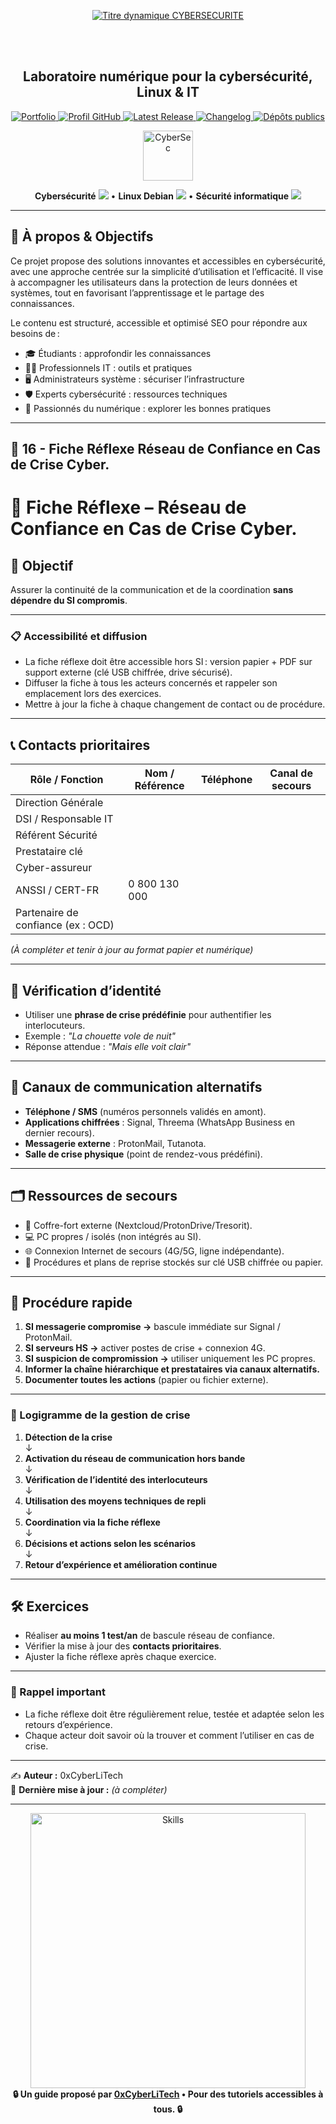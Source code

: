<div align="center">

  <br></br>
  
  <a href="https://github.com/0xCyberLiTech">
  <img src="https://readme-typing-svg.herokuapp.com?font=JetBrains+Mono&size=50&duration=6000&pause=1000000000&color=FF0048&center=true&vCenter=true&width=1100&lines=%3ECYBERSECURITE_" alt="Titre dynamique CYBERSECURITE" />
  </a>
  
  <br></br>

  <h2>Laboratoire numérique pour la cybersécurité, Linux & IT</h2>
  
  <p align="center">
      <a href="https://0xcyberlitech.github.io/">
        <img src="https://img.shields.io/badge/Portfolio-0xCyberLiTech-181717?logo=github&style=flat-square" alt="Portfolio" />
      </a>
      <a href="https://github.com/0xCyberLiTech">
        <img src="https://img.shields.io/badge/Profil-GitHub-181717?logo=github&style=flat-square" alt="Profil GitHub" />
      </a>
      <a href="https://github.com/0xCyberLiTech/Cybersecurite/releases/latest">
        <img src="https://img.shields.io/github/v/release/0xCyberLiTech/Cybersecurite?label=version" alt="Latest Release" />
      </a>
      <a href="https://github.com/0xCyberLiTech/Cybersecurite/blob/main/CHANGELOG.md">
        <img src="https://img.shields.io/badge/📄%20CHANGELOG-Cybersecurite-blue" alt="Changelog" />
      </a>
      <a href="https://github.com/0xCyberLiTech?tab=repositories">
        <img src="https://img.shields.io/badge/Dépôts-publics-blue?style=flat-square" alt="Dépôts publics" />
      </a>
  </p>

</div>

<!--
Optimisation SEO : mots-clés cybersécurité, Linux, administration système, sécurité informatique, tutoriels, guides, expertise, formation, supervision, Docker, OpenVAS, firewall, proxy, DNS, SSH, Debian, IT, réseau, cryptographie, open source, ressources techniques, étudiants, professionnels, passionnés, crise cyber, méthode, pragmatique, fiche réflexe, réseau de confiance.
-->

<div align="center">
  <img src="https://img.icons8.com/fluency/96/000000/cyber-security.png" alt="CyberSec" width="80"/>
</div>

<div align="center">
  <p>
    <strong>Cybersécurité</strong> <img src="https://img.icons8.com/color/24/000000/lock--v1.png"/> • <strong>Linux Debian</strong> <img src="https://img.icons8.com/color/24/000000/linux.png"/> • <strong>Sécurité informatique</strong> <img src="https://img.icons8.com/color/24/000000/shield-security.png"/>
  </p>
</div>

---

## 🚀 À propos & Objectifs

Ce projet propose des solutions innovantes et accessibles en cybersécurité, avec une approche centrée sur la simplicité d’utilisation et l’efficacité. Il vise à accompagner les utilisateurs dans la protection de leurs données et systèmes, tout en favorisant l’apprentissage et le partage des connaissances.

Le contenu est structuré, accessible et optimisé SEO pour répondre aux besoins de :
- 🎓 Étudiants : approfondir les connaissances
- 👨‍💻 Professionnels IT : outils et pratiques
- 🖥️ Administrateurs système : sécuriser l’infrastructure
- 🛡️ Experts cybersécurité : ressources techniques
- 🚀 Passionnés du numérique : explorer les bonnes pratiques

---

## 🧭 16 - **Fiche Réflexe Réseau de Confiance en Cas de Crise Cyber**.

# 🚨 Fiche Réflexe – Réseau de Confiance en Cas de Crise Cyber.

## 📌 Objectif
Assurer la continuité de la communication et de la coordination **sans dépendre du SI compromis**.

---

### 📋 Accessibilité et diffusion
- La fiche réflexe doit être accessible hors SI : version papier + PDF sur support externe (clé USB chiffrée, drive sécurisé).
- Diffuser la fiche à tous les acteurs concernés et rappeler son emplacement lors des exercices.
- Mettre à jour la fiche à chaque changement de contact ou de procédure.

---

## 📞 Contacts prioritaires

| Rôle / Fonction                    | Nom / Référence       | Téléphone        | Canal de secours |
|------------------------------------|-----------------------|------------------|------------------|
| Direction Générale                 |                       |                  |                  |
| DSI / Responsable IT               |                       |                  |                  |
| Référent Sécurité                  |                       |                  |                  |
| Prestataire clé                    |                       |                  |                  |
| Cyber-assureur                     |                       |                  |                  |
| ANSSI / CERT-FR                    | 0 800 130 000         |                  |                  |
| Partenaire de confiance (ex : OCD) |                       |                  |                  |

*(À compléter et tenir à jour au format papier et numérique)*

---

## 🔑 Vérification d’identité
- Utiliser une **phrase de crise prédéfinie** pour authentifier les interlocuteurs.  
- Exemple : *"La chouette vole de nuit"*  
- Réponse attendue : *"Mais elle voit clair"*  

---

## 📡 Canaux de communication alternatifs
- **Téléphone / SMS** (numéros personnels validés en amont).  
- **Applications chiffrées** : Signal, Threema (WhatsApp Business en dernier recours).  
- **Messagerie externe** : ProtonMail, Tutanota.  
- **Salle de crise physique** (point de rendez-vous prédéfini).  

---

## 🗂️ Ressources de secours
- 📂 Coffre-fort externe (Nextcloud/ProtonDrive/Tresorit).  
- 💻 PC propres / isolés (non intégrés au SI).  
- 🌐 Connexion Internet de secours (4G/5G, ligne indépendante).  
- 📑 Procédures et plans de reprise stockés sur clé USB chiffrée ou papier.  

---

## 🚦 Procédure rapide

1. **SI messagerie compromise →** bascule immédiate sur Signal / ProtonMail.  
2. **SI serveurs HS →** activer postes de crise + connexion 4G.  
3. **SI suspicion de compromission →** utiliser uniquement les PC propres.  
4. **Informer la chaîne hiérarchique et prestataires via canaux alternatifs.**  
5. **Documenter toutes les actions** (papier ou fichier externe).  

---

### 🔄 Logigramme de la gestion de crise

1. **Détection de la crise**  
  ↓  
2. **Activation du réseau de communication hors bande**  
  ↓  
3. **Vérification de l’identité des interlocuteurs**  
  ↓  
4. **Utilisation des moyens techniques de repli**  
  ↓  
5. **Coordination via la fiche réflexe**  
  ↓  
6. **Décisions et actions selon les scénarios**  
  ↓  
7. **Retour d’expérience et amélioration continue**

---

## 🛠️ Exercices
- Réaliser **au moins 1 test/an** de bascule réseau de confiance.  
- Vérifier la mise à jour des **contacts prioritaires**.  
- Ajuster la fiche réflexe après chaque exercice.  

---

### 📢 Rappel important
- La fiche réflexe doit être régulièrement relue, testée et adaptée selon les retours d’expérience.
- Chaque acteur doit savoir où la trouver et comment l’utiliser en cas de crise.

---

✍️ **Auteur :** 0xCyberLiTech  
📅 **Dernière mise à jour :** _(à compléter)_  

---

<div align="center">
  <a href="https://github.com/0xCyberLiTech" target="_blank" rel="noopener">
    <img src="https://skillicons.dev/icons?i=linux,debian,bash,docker,nginx,git,vim,python,markdown" alt="Skills" width="440">
  </a>
</div>

<div align="center">
  <b>🔒 Un guide proposé par <a href="https://github.com/0xCyberLiTech">0xCyberLiTech</a> • Pour des tutoriels accessibles à tous. 🔒</b>
</div>

